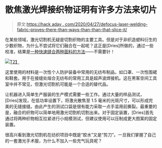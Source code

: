 # 散焦激光焊接织物证明有许多方法来切片

> 原文:[https://hack aday . com/2020/04/27/defocus-laser-welding-fabric-proves-there-than-ways-than-than-that-slice-it/](https://hackaday.com/2020/04/27/defocused-laser-welding-fabric-proves-theres-many-ways-to-slice-it/)

在某些领域，激光切割机无疑是切割织物的主要工具。但是对于非织造塑料衍生的少数织物，为什么不尝试将它们融合在一起呢？这正是[Dries]所做的，通过一些校准，结果是[一种快速缝合两种面料的方法](https://wikifactory.com/+ctc/stories/laser-welding-and-cutting-synthetic-non-woven-fabrics?fbclid=IwAR2DT0oLLtfED_Z_S_6AzyMuzRscvrTU59EetR2p_H_aFob1Nlt64wicy8A)——不需要针！

[![](../Images/16c4170c0f52de36af65f5d0a3cabbcd.png)T2】](https://hackaday.com/wp-content/uploads/2020/04/material-fused-with-defocused-laser.jpg)

这里使用的材料是一次性个人防护装备中常用的无纺布制品，如口罩、一次性围裙和鞋套。用于在接缝处熔合无纺布的常用工具是超声波焊接机。这在黑客空间工具室中并不常见，但激光切割机可能是一个合适的替代品。

让机器进入简单生产服装的生产模式需要一些工作。通过大量的样品测试，[Dries]发现，在低功率设置下，将激光散焦至 1.5 毫米的光斑尺寸，可以形成完美的无缝接缝。由此产生的测试口袋是很有能力采取一点手滥用前撕裂。最重要的是，融合的织物可以简单地用激光切割机切割出来。对于固定装置，[Dries]首先通过将两种织物相互拉紧进行小规模测试，但建议使用可以压制成更大图案的固定装置。

很高兴看到激光切割机在纺织项目中既是“胶水”又是“剪刀”。一旦我们掌握了自己的一套激光手术服，为什么不加入一些充气玩具呢？